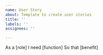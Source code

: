 ```yaml
---
name: User Story
about: Template to create user stories
title: ''
labels: ''
assignees: ''

---
```


As a [role]
I need [function]
So that [benefit]
